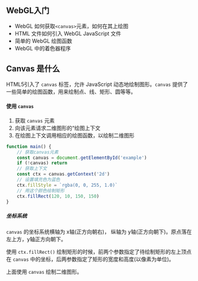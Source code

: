 ## WebGL入门

- WebGL 如何获取`<canvas>`元素，如何在其上绘图
- HTML 文件如何引入 WebGL JavaScript 文件
- 简单的 WebGL 绘图函数
- WebGL 中的着色器程序

## Canvas 是什么

HTML5引入了 `canvas` 标签，允许 JavaScript 动态地绘制图形。`canvas` 提供了一些简单的绘图函数，用来绘制点、线、矩形、圆等等。

#### 使用 `canvas` 

1. 获取 `canvas` 元素
2. 向该元素请求二维图形的“绘图上下文
3. 在绘图上下文调用相应的绘图函数，以绘制二维图形

```js
function main() {
    // 获取canvas元素
    const canvas = document.getElementById('example')
    if (!canvas) return
    // 获取上下文
    const ctx = canvas.getContext('2d')
    // 设置填充色为蓝色
    ctx.fillStyle = `rgba(0, 0, 255, 1.0)`
    // 用这个颜色绘制矩形
    ctx.fillRect(120, 10, 150, 150)
}
```

##### 坐标系统

`canvas` 的坐标系统横轴为 x轴(正方向朝右)， 纵轴为 y轴(正方向朝下)。原点落在左上方，y轴正方向朝下。

使用 `ctx.fillRect()` 绘制矩形的时候，前两个参数指定了待绘制矩形的左上顶点在 `canvas` 中的坐标，后两参数指定了矩形的宽度和高度(以像素为单位)。

上面使用 `canvas` 绘制二维图形。

